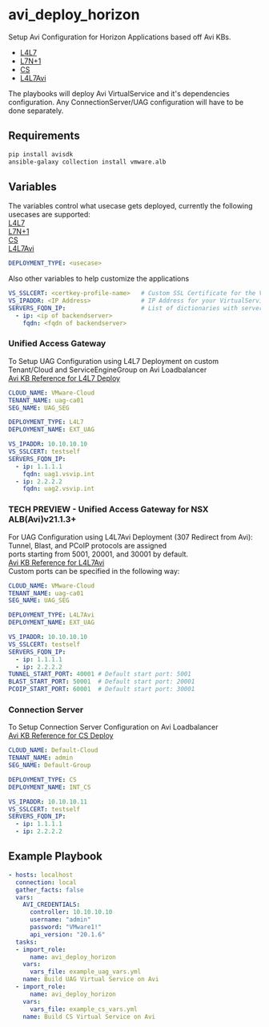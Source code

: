 # avi_deploy_horizon

Setup Avi Configuration for Horizon Applications based off Avi KBs.
- [L4L7](https://avinetworks.com/docs/latest/horizon-307-single-vip/)<br>
- [L7N+1](https://avinetworks.com/docs/20.1/horizon-in-n-plus-one-mode-using-307-solution/)<br>
- [CS](https://avinetworks.com/docs/latest/configure-avi-vantage-for-vmware-horizon/#connection)<br>
- [L4L7Avi](https://avinetworks.com/docs/21.1/deploy-avi-for-load-balancing-uag-servers/)

The playbooks will deploy Avi VirtualService and it's dependencies configuration.  Any ConnectionServer/UAG configuration will have to be done separately.

## Requirements

```bash
pip install avisdk
ansible-galaxy collection install vmware.alb
```

## Variables

The variables control what usecase gets deployed, currently the following usecases are supported:<br>
[L4L7](https://avinetworks.com/docs/latest/horizon-307-single-vip/)<br>
[L7N+1](https://avinetworks.com/docs/20.1/horizon-in-n-plus-one-mode-using-307-solution/)<br>
[CS](https://avinetworks.com/docs/latest/configure-avi-vantage-for-vmware-horizon/#connection)<br>
[L4L7Avi](https://avinetworks.com/docs/21.1/deploy-avi-for-load-balancing-uag-servers/)

```yaml
DEPLOYMENT_TYPE: <usecase>
```

Also other variables to help customize the applications
```yaml
VS_SSLCERT: <certkey-profile-name>   # Custom SSL Certificate for the VirtualService
VS_IPADDR: <IP Address>              # IP Address for your VirtualService
SERVERS_FQDN_IP:                     # List of dictionaries with server information (FQDN Required for L4L7 usecase)
  - ip: <ip of backendserver>
    fqdn: <fqdn of backendserver>
```

### Unified Access Gateway
To Setup UAG Configuration using L4L7 Deployment on custom Tenant/Cloud and ServiceEngineGroup on Avi Loadbalancer<br>
[Avi KB Reference for L4L7 Deploy](https://avinetworks.com/docs/latest/horizon-307-single-vip/)
```yaml
CLOUD_NAME: VMware-Cloud
TENANT_NAME: uag-ca01
SEG_NAME: UAG_SEG

DEPLOYMENT_TYPE: L4L7
DEPLOYMENT_NAME: EXT_UAG

VS_IPADDR: 10.10.10.10
VS_SSLCERT: testself
SERVERS_FQDN_IP:
  - ip: 1.1.1.1
    fqdn: uag1.vsvip.int
  - ip: 2.2.2.2
    fqdn: uag2.vsvip.int
```

### TECH PREVIEW - Unified Access Gateway for NSX ALB(Avi)v21.1.3+
For UAG Configuration using L4L7Avi Deployment (307 Redirect from Avi): Tunnel, Blast, and PCoIP protocols are assigned<br>
ports starting from 5001, 20001, and 30001 by default.<br>
[Avi KB Reference for L4L7Avi](https://avinetworks.com/docs/21.1/deploy-avi-for-load-balancing-uag-servers/)<br>
Custom ports can be specified in the following way:
```yaml
CLOUD_NAME: VMware-Cloud
TENANT_NAME: uag-ca01
SEG_NAME: UAG_SEG

DEPLOYMENT_TYPE: L4L7Avi
DEPLOYMENT_NAME: EXT_UAG

VS_IPADDR: 10.10.10.10
VS_SSLCERT: testself
SERVERS_FQDN_IP:
  - ip: 1.1.1.1
  - ip: 2.2.2.2
TUNNEL_START_PORT: 40001 # Default start port: 5001
BLAST_START_PORT: 50001  # Default start port: 20001
PCOIP_START_PORT: 60001  # Default start port: 30001
```

### Connection Server
To Setup Connection Server Configuration on Avi Loadbalancer <br>
[Avi KB Reference for CS Deploy](https://avinetworks.com/docs/latest/configure-avi-vantage-for-vmware-horizon/#connection)
```yaml
CLOUD_NAME: Default-Cloud
TENANT_NAME: admin
SEG_NAME: Default-Group

DEPLOYMENT_TYPE: CS
DEPLOYMENT_NAME: INT_CS

VS_IPADDR: 10.10.10.11
VS_SSLCERT: testself
SERVERS_FQDN_IP:
  - ip: 1.1.1.1
  - ip: 2.2.2.2
```

## Example Playbook

```yaml
- hosts: localhost
  connection: local
  gather_facts: false
  vars:
    AVI_CREDENTIALS:
      controller: 10.10.10.10
      username: "admin"
      password: "VMware1!"
      api_version: "20.1.6"
  tasks:
  - import_role:
      name: avi_deploy_horizon
    vars:
      vars_file: example_uag_vars.yml
    name: Build UAG Virtual Service on Avi
  - import_role:
      name: avi_deploy_horizon
    vars:
      vars_file: example_cs_vars.yml
    name: Build CS Virtual Service on Avi
```
